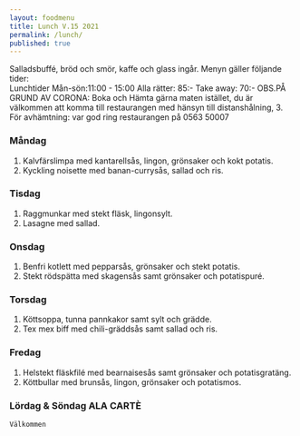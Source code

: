 ```yaml
---
layout: foodmenu
title: Lunch V.15 2021
permalink: /lunch/
published: true
---
```

Salladsbuffé, bröd och smör, kaffe och glass ingår.
Menyn gäller följande tider:  
Lunchtider  Mån-sön:11:00 - 15:00
Alla rätter: 85:- Take away: 70:-
OBS.PÅ GRUND AV CORONA: Boka och Hämta gärna maten istället, du är välkommen att komma till restaurangen med hänsyn till distanshålning, 3. För avhämtning: var god ring restaurangen på 0563 50007
                                

### Måndag
1. Kalvfärslimpa med kantarellsås, lingon, grönsaker och kokt potatis.
2. Kyckling noisette med banan-currysås, sallad och ris.

### Tisdag
1. Raggmunkar med stekt fläsk, lingonsylt.
2. Lasagne med sallad.

### Onsdag
1. Benfri kotlett med pepparsås, grönsaker och stekt potatis.
2. Stekt rödspätta med skagensås samt grönsaker och potatispuré.

### Torsdag
1. Köttsoppa, tunna pannkakor samt sylt och grädde. 
2. Tex mex biff med chili-gräddsås samt sallad och ris.

### Fredag  
1. Helstekt fläskfilé med bearnaisesås samt grönsaker och potatisgratäng.
2. Köttbullar med brunsås, lingon, grönsaker och potatismos.


### Lördag & Söndag ALA CARTÈ

    Välkommen
    
       
    

   
    
   
     
